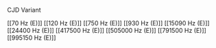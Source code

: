 CJD Variant

[[70 Hz (E)]]
[[120 Hz (E)]]
[[750 Hz (E)]]
[[930 Hz (E)]]
[[15090 Hz (E)]]
[[24400 Hz (E)]]
[[417500 Hz (E)]]
[[505000 Hz (E)]]
[[791500 Hz (E)]]
[[995150 Hz (E)]]